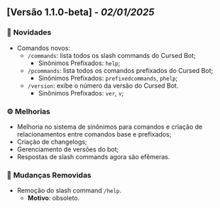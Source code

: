 ## [Versão 1.1.0-beta] - _02/01/2025_

### 🚀 **Novidades**

- Comandos novos:
  - `/commands`: lista todos os slash commands do Cursed Bot;
    - Sinônimos Prefixados: `help`;
  - `/pcommands`: lista todos os comandos prefixados do Cursed Bot;
    - Sinônimos Prefixados: `prefixedcommands`, `phelp`;
  - `/version`: exibe o número da versão do Cursed Bot.
    - Sinônimos Prefixados: `ver`, `v`;

### ⚙️ **Melhorias**

- Melhoria no sistema de sinônimos para comandos e criação de relacionamentos entre comandos base e prefixados;
- Criação de changelogs;
- Gerenciamento de versões do bot;
- Respostas de slash commands agora são efêmeras.

### 🛑 **Mudanças Removidas**

- Remoção do slash command `/help`.
  - **Motivo**: obsoleto.
